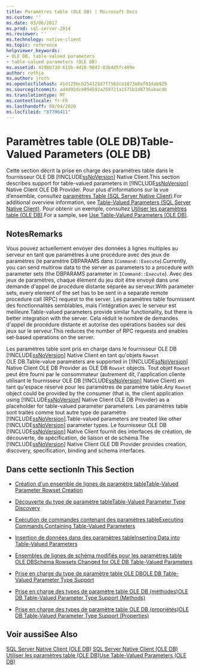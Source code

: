```yaml
---
title: Paramètres table (OLE DB) | Microsoft Docs
ms.custom: ''
ms.date: 03/06/2017
ms.prod: sql-server-2014
ms.reviewer: ''
ms.technology: native-client
ms.topic: reference
helpviewer_keywords:
- OLE DB, table-valued parameters
- table-valued parameters (OLE DB)
ms.assetid: 4298b73d-615b-4d28-9843-03b4d5fc489e
author: rothja
ms.author: jroth
ms.openlocfilehash: 41d125bcb254125d7f7562ca1873e8af03dab929
ms.sourcegitcommit: ad4d92dce894592a259721a1571b1d8736abacdb
ms.translationtype: MT
ms.contentlocale: fr-FR
ms.lasthandoff: 08/04/2020
ms.locfileid: "87706411"
---
```

# <a name="table-valued-parameters-ole-db"></a><span data-ttu-id="3acb2-102">Paramètres table (OLE DB)</span><span class="sxs-lookup"><span data-stu-id="3acb2-102">Table-Valued Parameters (OLE DB)</span></span>
  <span data-ttu-id="3acb2-103">Cette section décrit la prise en charge des paramètres table dans le fournisseur OLE DB [!INCLUDE[ssNoVersion](../../includes/ssnoversion-md.md)] Native Client.</span><span class="sxs-lookup"><span data-stu-id="3acb2-103">This section describes support for table-valued parameters in [!INCLUDE[ssNoVersion](../../includes/ssnoversion-md.md)] Native Client OLE DB Provider.</span></span> <span data-ttu-id="3acb2-104">Pour plus d’informations sur la vue d’ensemble, consultez [paramètres Table &#40;SQL Server Native Client&#41;](../native-client/features/table-valued-parameters-sql-server-native-client.md).</span><span class="sxs-lookup"><span data-stu-id="3acb2-104">For additional overview information, see [Table-Valued Parameters &#40;SQL Server Native Client&#41;](../native-client/features/table-valued-parameters-sql-server-native-client.md).</span></span> <span data-ttu-id="3acb2-105">Pour obtenir un exemple, consultez [Utiliser les paramètres table &#40;OLE DB&#41;](../native-client-ole-db-how-to/use-table-valued-parameters-ole-db.md).</span><span class="sxs-lookup"><span data-stu-id="3acb2-105">For a sample, see [Use Table-Valued Parameters &#40;OLE DB&#41;](../native-client-ole-db-how-to/use-table-valued-parameters-ole-db.md).</span></span>  
  
## <a name="remarks"></a><span data-ttu-id="3acb2-106">Notes</span><span class="sxs-lookup"><span data-stu-id="3acb2-106">Remarks</span></span>  
 <span data-ttu-id="3acb2-107">Vous pouvez actuellement envoyer des données à lignes multiples au serveur en tant que paramètres à une procédure avec des jeux de paramètres (le paramètre DBPARAMS dans `ICommand::Execute`).</span><span class="sxs-lookup"><span data-stu-id="3acb2-107">Currently, you can send multirow data to the server as parameters to a procedure with parameter sets (the DBPARAMS parameter in `ICommand::Execute`).</span></span> <span data-ttu-id="3acb2-108">Avec des jeux de paramètres, chaque élément du jeu doit être envoyé dans une demande d'appel de procédure distante séparée au serveur.</span><span class="sxs-lookup"><span data-stu-id="3acb2-108">With parameter sets, every element of the set has to be sent in a separate remote procedure call (RPC) request to the server.</span></span> <span data-ttu-id="3acb2-109">Les paramètres table fournissent des fonctionnalités semblables, mais l'intégration avec le serveur est meilleure.</span><span class="sxs-lookup"><span data-stu-id="3acb2-109">Table-valued parameters provide similar functionality, but there is better integration with the server.</span></span> <span data-ttu-id="3acb2-110">Cela réduit le nombre de demandes d'appel de procédure distante et autorise des opérations basées sur des jeux sur le serveur.</span><span class="sxs-lookup"><span data-stu-id="3acb2-110">This reduces the number of RPC requests and enables set-based operations on the server.</span></span>  
  
 <span data-ttu-id="3acb2-111">Les paramètres table sont pris en charge dans le fournisseur OLE DB [!INCLUDE[ssNoVersion](../../includes/ssnoversion-md.md)] Native Client en tant qu'objets `Rowset` OLE DB.</span><span class="sxs-lookup"><span data-stu-id="3acb2-111">Table-value parameters are supported in [!INCLUDE[ssNoVersion](../../includes/ssnoversion-md.md)] Native Client OLE DB Provider as OLE DB `Rowset` objects.</span></span> <span data-ttu-id="3acb2-112">Tout objet `Rowset` peut être fourni par le consommateur (autrement dit, l'application cliente utilisant le fournisseur OLE DB [!INCLUDE[ssNoVersion](../../includes/ssnoversion-md.md)] Native Client) en tant qu'espace réservé pour les paramètres de paramètre table.</span><span class="sxs-lookup"><span data-stu-id="3acb2-112">Any `Rowset` object could be provided by the consumer (that is, the client application using [!INCLUDE[ssNoVersion](../../includes/ssnoversion-md.md)] Native Client OLE DB Provider) as a placeholder for table-valued parameter parameters.</span></span> <span data-ttu-id="3acb2-113">Les paramètres table sont traités comme tout autre type de paramètre [!INCLUDE[ssNoVersion](../../includes/ssnoversion-md.md)].</span><span class="sxs-lookup"><span data-stu-id="3acb2-113">Table-valued parameters are treated like other [!INCLUDE[ssNoVersion](../../includes/ssnoversion-md.md)] parameter types.</span></span> <span data-ttu-id="3acb2-114">Le fournisseur OLE DB [!INCLUDE[ssNoVersion](../../includes/ssnoversion-md.md)] Native Client fournit des interfaces de création, de découverte, de spécification, de liaison et de schéma.</span><span class="sxs-lookup"><span data-stu-id="3acb2-114">The [!INCLUDE[ssNoVersion](../../includes/ssnoversion-md.md)] Native Client OLE DB Provider provides creation, discovery, specification, binding and schema interfaces.</span></span>  
  
## <a name="in-this-section"></a><span data-ttu-id="3acb2-115">Dans cette section</span><span class="sxs-lookup"><span data-stu-id="3acb2-115">In This Section</span></span>  
  
-   [<span data-ttu-id="3acb2-116">Création d'un ensemble de lignes de paramètre table</span><span class="sxs-lookup"><span data-stu-id="3acb2-116">Table-Valued Parameter Rowset Creation</span></span>](table-valued-parameter-rowset-creation.md)  
  
-   [<span data-ttu-id="3acb2-117">Découverte du type de paramètre table</span><span class="sxs-lookup"><span data-stu-id="3acb2-117">Table-Valued Parameter Type Discovery</span></span>](../../database-engine/dev-guide/table-valued-parameter-type-discovery.md)  
  
-   [<span data-ttu-id="3acb2-118">Exécution de commandes contenant des paramètres table</span><span class="sxs-lookup"><span data-stu-id="3acb2-118">Executing Commands Containing Table-Valued Parameters</span></span>](executing-commands-containing-table-valued-parameters.md)  
  
-   [<span data-ttu-id="3acb2-119">Insertion de données dans des paramètres table</span><span class="sxs-lookup"><span data-stu-id="3acb2-119">Inserting Data into Table-Valued Parameters</span></span>](inserting-data-into-table-valued-parameters.md)  
  
-   [<span data-ttu-id="3acb2-120">Ensembles de lignes de schéma modifiés pour les paramètres table OLE DB</span><span class="sxs-lookup"><span data-stu-id="3acb2-120">Schema Rowsets Changed for OLE DB Table-Valued Parameters</span></span>](schema-rowsets-changed-for-ole-db-table-valued-parameters.md)  
  
-   [<span data-ttu-id="3acb2-121">Prise en charge du type de paramètre table OLE DB</span><span class="sxs-lookup"><span data-stu-id="3acb2-121">OLE DB Table-Valued Parameter Type Support</span></span>](ole-db-table-valued-parameter-type-support.md)  
  
-   [<span data-ttu-id="3acb2-122">Prise en charge des types de paramètre table OLE DB &#40;méthodes&#41;</span><span class="sxs-lookup"><span data-stu-id="3acb2-122">OLE DB Table-Valued Parameter Type Support &#40;Methods&#41;</span></span>](ole-db-table-valued-parameter-type-support-methods.md)  
  
-   [<span data-ttu-id="3acb2-123">Prise en charge des types de paramètre table OLE DB &#40;propriétés&#41;</span><span class="sxs-lookup"><span data-stu-id="3acb2-123">OLE DB Table-Valued Parameter Type Support &#40;Properties&#41;</span></span>](ole-db-table-valued-parameter-type-support-properties.md)  
  
## <a name="see-also"></a><span data-ttu-id="3acb2-124">Voir aussi</span><span class="sxs-lookup"><span data-stu-id="3acb2-124">See Also</span></span>  
 <span data-ttu-id="3acb2-125">[SQL Server Native Client &#40;OLE DB&#41;](../native-client/ole-db/sql-server-native-client-ole-db.md) </span><span class="sxs-lookup"><span data-stu-id="3acb2-125">[SQL Server Native Client &#40;OLE DB&#41;](../native-client/ole-db/sql-server-native-client-ole-db.md) </span></span>  
 [<span data-ttu-id="3acb2-126">Utiliser les paramètres table &#40;OLE DB&#41;</span><span class="sxs-lookup"><span data-stu-id="3acb2-126">Use Table-Valued Parameters &#40;OLE DB&#41;</span></span>](../native-client-ole-db-how-to/use-table-valued-parameters-ole-db.md)  
  
  
